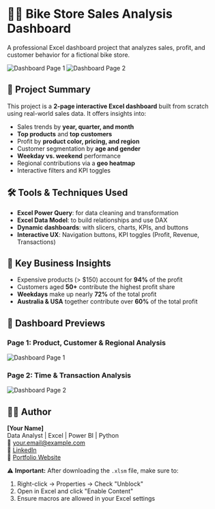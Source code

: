# 🚴‍♂️ Bike Store Sales Analysis Dashboard

A professional Excel dashboard project that analyzes sales, profit, and customer behavior for a fictional bike store.

![Dashboard Page 1](dashboard/screenshots/dashboard_page1.png)
![Dashboard Page 2](dashboard/screenshots/dashboard_page2.png)

## 📌 Project Summary

This project is a **2-page interactive Excel dashboard** built from scratch using real-world sales data. It offers insights into:

- Sales trends by **year, quarter, and month**
- **Top products** and **top customers**
- Profit by **product color, pricing, and region**
- Customer segmentation by **age and gender**
- **Weekday vs. weekend** performance
- Regional contributions via a **geo heatmap**
- Interactive filters and KPI toggles

## 🛠️ Tools & Techniques Used

- **Excel Power Query**: for data cleaning and transformation  
- **Excel Data Model**: to build relationships and use DAX  
- **Dynamic dashboards**: with slicers, charts, KPIs, and buttons  
- **Interactive UX**: Navigation buttons, KPI toggles (Profit, Revenue, Transactions)

## 🧠 Key Business Insights

- Expensive products (> $150) account for **94%** of the profit
- Customers aged **50+** contribute the highest profit share
- **Weekdays** make up nearly **72%** of the total profit
- **Australia & USA** together contribute over **60%** of the total profit


## 📸 Dashboard Previews

### Page 1: Product, Customer & Regional Analysis  
![Dashboard Page 1](dashboard/screenshots/dashboard_page1.png)

### Page 2: Time & Transaction Analysis  
![Dashboard Page 2](dashboard/screenshots/dashboard_page2.png)

## 👨‍💻 Author

**[Your Name]**  
Data Analyst | Excel | Power BI | Python  
📧 your.email@example.com  
🔗 [LinkedIn](https://linkedin.com/in/your-profile)  
🔗 [Portfolio Website](https://yourportfolio.com)



⚠️ **Important:** After downloading the `.xlsm` file, make sure to:

1. Right-click → Properties → Check "Unblock"
2. Open in Excel and click "Enable Content"
3. Ensure macros are allowed in your Excel settings
